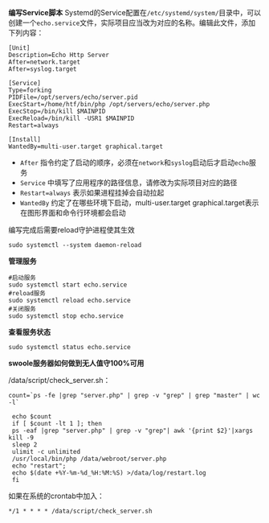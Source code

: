 **编写Service脚本**
Systemd的Service配置在`/etc/systemd/system/`目录中，可以创建一个`echo.service`文件，实际项目应当改为对应的名称。编辑此文件，添加下列内容：
````
[Unit]
Description=Echo Http Server
After=network.target
After=syslog.target

[Service]
Type=forking
PIDFile=/opt/servers/echo/server.pid
ExecStart=/home/htf/bin/php /opt/servers/echo/server.php
ExecStop=/bin/kill $MAINPID
ExecReload=/bin/kill -USR1 $MAINPID
Restart=always

[Install]
WantedBy=multi-user.target graphical.target
````
- `After` 指令约定了启动的顺序，必须在`network`和`syslog`启动后才启动`echo`服务
- `Service` 中填写了应用程序的路径信息，请修改为实际项目对应的路径
- `Restart=always` 表示如果进程挂掉会自动拉起
- `WantedBy` 约定了在哪些环境下启动，multi-user.target graphical.target表示在图形界面和命令行环境都会启动

编写完成后需要reload守护进程使其生效
````
sudo systemctl --system daemon-reload
````


**管理服务**

````
#启动服务
sudo systemctl start echo.service
#reload服务
sudo systemctl reload echo.service
#关闭服务
sudo systemctl stop echo.service
````
**查看服务状态**

````
sudo systemctl status echo.service
````

**swoole服务器如何做到无人值守100%可用**

/data/script/check_server.sh：
````
count=`ps -fe |grep "server.php" | grep -v "grep" | grep "master" | wc -l`
 
 echo $count
 if [ $count -lt 1 ]; then
 ps -eaf |grep "server.php" | grep -v "grep"| awk '{print $2}'|xargs kill -9
 sleep 2
 ulimit -c unlimited
 /usr/local/bin/php /data/webroot/server.php
 echo "restart";
 echo $(date +%Y-%m-%d_%H:%M:%S) >/data/log/restart.log
 fi
````
如果在系统的crontab中加入：

``
*/1 * * * * /data/script/check_server.sh
``
